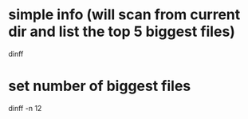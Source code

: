 # simple info (will scan from current dir and list the top 5 biggest files)

dinff

# set number of biggest files

dinff -n 12
